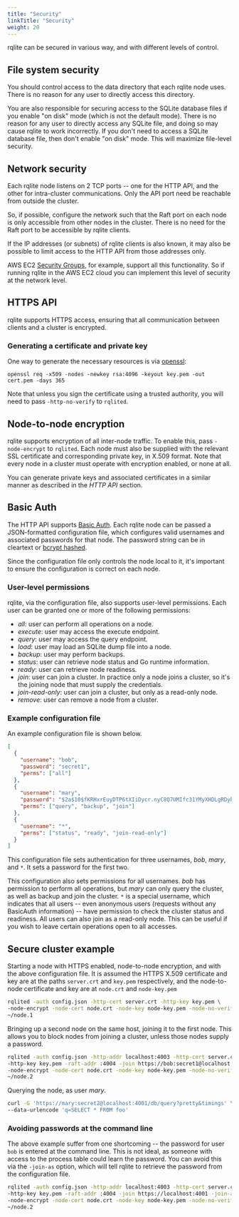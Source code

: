 ```yaml
---
title: "Security"
linkTitle: "Security"
weight: 20
---
```

rqlite can be secured in various way, and with different levels of control.

## File system security
You should control access to the data directory that each rqlite node uses. There is no reason for any user to directly access this directory.

You are also responsible for securing access to the SQLite database files if you enable "on disk" mode (which is not the default mode). There is no reason for any user to directly access any SQLite file, and doing so may cause rqlite to work incorrectly. If you don't need to access a SQLite database file, then don't enable "on disk" mode. This will maximize file-level security.

## Network security
Each rqlite node listens on 2 TCP ports -- one for the HTTP API, and the other for intra-cluster communications. Only the API port need be reachable from outside the cluster.

So, if possible, configure the network such that the Raft port on each node is only accessible from other nodes in the cluster. There is no need for the Raft port to be accessible by rqlite clients.

If the IP addresses (or subnets) of rqlite clients is also known, it may also be possible to limit access to the HTTP API from those addresses only.

AWS EC2 [Security Groups](https://docs.aws.amazon.com/AWSEC2/latest/UserGuide/using-network-security.html), for example, support all this functionality. So if running rqlite in the AWS EC2 cloud you can implement this level of security at the network level.

## HTTPS API
rqlite supports HTTPS access, ensuring that all communication between clients and a cluster is encrypted. 

### Generating a certificate and private key
One way to generate the necessary resources is via [openssl](https://www.openssl.org/):
```
openssl req -x509 -nodes -newkey rsa:4096 -keyout key.pem -out cert.pem -days 365
```
Note that unless you sign the certificate using a trusted authority, you will need to pass `-http-no-verify` to `rqlited`.

## Node-to-node encryption
rqlite supports encryption of all inter-node traffic. To enable this, pass `-node-encrypt` to `rqlited`. Each node must also be supplied with the relevant SSL certificate and corresponding private key, in X.509 format. Note that every node in a cluster must operate with encryption enabled, or none at all.

You can generate private keys and associated certificates in a similar manner as described in the _HTTP API_ section.

## Basic Auth
The HTTP API supports [Basic Auth](https://tools.ietf.org/html/rfc2617). Each rqlite node can be passed a JSON-formatted configuration file, which configures valid usernames and associated passwords for that node. The password string can be in cleartext or [bcrypt hashed](https://en.wikipedia.org/wiki/Bcrypt).

Since the configuration file only controls the node local to it, it's important to ensure the configuration is correct on each node.

### User-level permissions
rqlite, via the configuration file, also supports user-level permissions. Each user can be granted one or more of the following permissions:
- _all_: user can perform all operations on a node.
- _execute_: user may access the execute endpoint.
- _query_: user may access the query endpoint.
- _load_: user may load an SQLite dump file into a node.
- _backup_: user may perform backups.
- _status_: user can retrieve node status and Go runtime information.
- _ready_: user can retrieve node readiness.
- _join_: user can join a cluster. In practice only a node joins a cluster, so it's the joining node that must supply the credentials.
- _join-read-only_: user can join a cluster, but only as a read-only node.
- _remove_: user can remove a node from a cluster.

### Example configuration file
An example configuration file is shown below.
```json
[
  {
    "username": "bob",
    "password": "secret1",
    "perms": ["all"]
  },
  {
    "username": "mary",
    "password": "$2a$10$fKRHxrEuyDTP6tXIiDycr.nyC8Q7UMIfc31YMyXHDLgRDyhLK3VFS",
    "perms": ["query", "backup", "join"]
  },
  {
    "username": "*",
    "perms": ["status", "ready", "join-read-only"]
  }
]
```
This configuration file sets authentication for three usernames, _bob_, _mary_, and `*`. It sets a password for the first two.

This configuration also sets permissions for all usernames. _bob_ has permission to perform all operations, but _mary_ can only query the cluster, as well as backup and join the cluster. `*` is a special username, which indicates that all users -- even anonymous users (requests without any BasicAuth information) -- have permission to check the cluster status and readiness. All users can also join as a read-only node. This can be useful if you wish to leave certain operations open to all accesses.

## Secure cluster example
Starting a node with HTTPS enabled, node-to-node encryption, and with the above configuration file. It is assumed the HTTPS X.509 certificate and key are at the paths `server.crt` and `key.pem` respectively, and the node-to-node certificate and key are at `node.crt` and `node-key.pem`
```bash
rqlited -auth config.json -http-cert server.crt -http-key key.pem \
-node-encrypt -node-cert node.crt -node-key node-key.pem -node-no-verify \
~/node.1
```
Bringing up a second node on the same host, joining it to the first node. This allows you to block nodes from joining a cluster, unless those nodes supply a password.
```bash
rqlited -auth config.json -http-addr localhost:4003 -http-cert server.crt \
-http-key key.pem -raft-addr :4004 -join https://bob:secret1@localhost:4001 \
-node-encrypt -node-cert node.crt -node-key node-key.pem -node-no-verify \
~/node.2
```
Querying the node, as user _mary_.
```bash
curl -G 'https://mary:secret2@localhost:4001/db/query?pretty&timings' \
--data-urlencode 'q=SELECT * FROM foo'
```

### Avoiding passwords at the command line
The above example suffer from one shortcoming -- the password for user `bob` is entered at the command line. This is not ideal, as someone with access to the process table could learn the password. You can avoid this via the `-join-as` option, which will tell rqlite to retrieve the password from the configuration file.
```bash
rqlited -auth config.json -http-addr localhost:4003 -http-cert server.crt \
-http-key key.pem -raft-addr :4004 -join https://localhost:4001 -join-as bob \
-node-encrypt -node-cert node.crt -node-key node-key.pem -node-no-verify \
~/node.2
```
